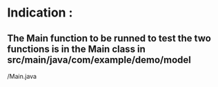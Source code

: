 # Indication : 

## The Main function to be runned to test the two functions is in the Main class in src/main/java/com/example/demo/model
/Main.java
